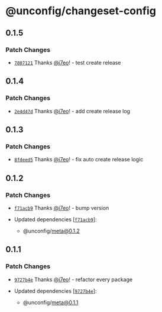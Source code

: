 # @unconfig/changeset-config

## 0.1.5
### Patch Changes



- [`7807121`](https://github.com/i7eo/unconfig/commit/780712182ce1a2d14df8a2188e701ea1700144c1) Thanks [@i7eo](https://github.com/i7eo)! - test create release

## 0.1.4
### Patch Changes



- [`2e4d47d`](https://github.com/i7eo/unconfig/commit/2e4d47d09694264cae038242b381c601397e1912) Thanks [@i7eo](https://github.com/i7eo)! - add create release log

## 0.1.3
### Patch Changes



- [`8fdeed5`](https://github.com/i7eo/unconfig/commit/8fdeed501c19091cb56087e993de900e34565592) Thanks [@i7eo](https://github.com/i7eo)! - fix auto create release logic

## 0.1.2
### Patch Changes



- [`f71acb9`](https://github.com/i7eo/unconfig/commit/f71acb904d4b792a7122c96c6ae72cc09d45c5a8) Thanks [@i7eo](https://github.com/i7eo)! - bump version

- Updated dependencies [[`f71acb9`](https://github.com/i7eo/unconfig/commit/f71acb904d4b792a7122c96c6ae72cc09d45c5a8)]:
  - @unconfig/meta@0.1.2

## 0.1.1
### Patch Changes



- [`9727b4e`](https://github.com/i7eo/unconfig/commit/9727b4ec1dd73be781a1747e1194da668793eae7) Thanks [@i7eo](https://github.com/i7eo)! - refactor every package

- Updated dependencies [[`9727b4e`](https://github.com/i7eo/unconfig/commit/9727b4ec1dd73be781a1747e1194da668793eae7)]:
  - @unconfig/meta@0.1.1
